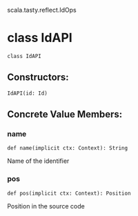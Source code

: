 scala.tasty.reflect.IdOps
# class IdAPI

<pre><code class="language-scala" >class IdAPI</pre></code>
## Constructors:
<pre><code class="language-scala" >IdAPI(id: Id)</pre></code>

## Concrete Value Members:
### name
<pre><code class="language-scala" >def name(implicit ctx: Context): String</pre></code>
Name of the identifier

### pos
<pre><code class="language-scala" >def pos(implicit ctx: Context): Position</pre></code>
Position in the source code


